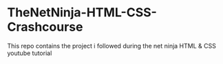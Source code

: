 # TheNetNinja-HTML-CSS-Crashcourse
This repo contains the project i followed during the net ninja HTML & CSS youtube tutorial
